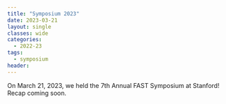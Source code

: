```yaml
---
title: "Symposium 2023"
date: 2023-03-21
layout: single
classes: wide
categories:
  - 2022-23
tags:
  - symposium
header:
---
```


On March 21, 2023, we held the 7th Annual FAST Symposium at Stanford! Recap coming soon.
